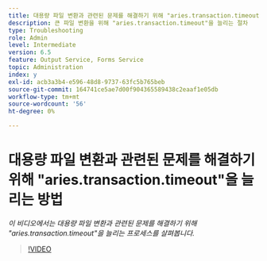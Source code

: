 ```yaml
---
title: 대용량 파일 변환과 관련된 문제를 해결하기 위해 "aries.transaction.timeout"을 늘리는 방법
description: 큰 파일 변환을 위해 "aries.transaction.timeout"을 늘리는 절차
type: Troubleshooting
role: Admin
level: Intermediate
version: 6.5
feature: Output Service, Forms Service
topic: Administration
index: y
exl-id: acb3a3b4-e596-48d8-9737-63fc5b765beb
source-git-commit: 164741ce5ae7d00f904365589438c2eaaf1e05db
workflow-type: tm+mt
source-wordcount: '56'
ht-degree: 0%

---
```


# 대용량 파일 변환과 관련된 문제를 해결하기 위해 &quot;aries.transaction.timeout&quot;을 늘리는 방법

*이 비디오에서는 대용량 파일 변환과 관련된 문제를 해결하기 위해 &quot;aries.transaction.timeout&quot;을 늘리는 프로세스를 살펴봅니다.*

>[!VIDEO](https://video.tv.adobe.com/v/335502?quality=9&learn=on)
